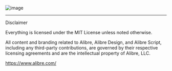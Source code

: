 ![image](https://github.com/user-attachments/assets/d4db7643-4d8b-45df-b7fd-5338df1bb2c0)

---

Disclaimer

Everything is licensed under the MIT License unless noted otherwise.

All content and branding related to Alibre, Alibre Design, and Alibre Script, including any third-party contributions, are governed by their respective licensing agreements and are the intellectual property of Alibre, LLC.

https://www.alibre.com/
